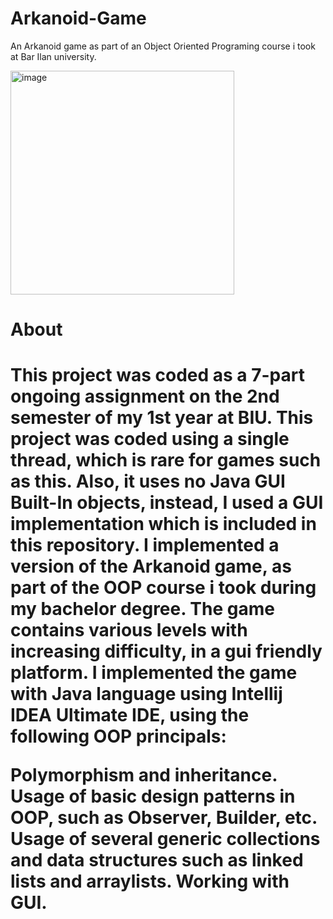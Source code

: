 # Arkanoid-Game
An Arkanoid game as part of an Object Oriented Programing course i took at Bar Ilan university.

<img width="358" alt="image" src="https://user-images.githubusercontent.com/112869076/194752772-add97d2f-8789-41fb-a4f1-ef3d8fbc9349.png">

 <h1>About <h1>

This project was coded as a 7-part ongoing assignment on the 2nd semester of my 1st year at BIU. This project was coded using a single thread, which is rare for games such as this. Also, it uses no Java GUI Built-In objects, instead, I used a GUI implementation which is included in this repository. I implemented a version of the Arkanoid game, as part of the OOP course i took during my bachelor degree.
The game contains various levels with increasing difficulty, in a gui friendly platform.
I implemented the game with Java language using Intellij IDEA Ultimate IDE, using the following OOP principals:

Polymorphism and inheritance.
Usage of basic design patterns in OOP, such as Observer, Builder, etc.
Usage of several generic collections and data structures such as linked lists and arraylists.
Working with GUI.
